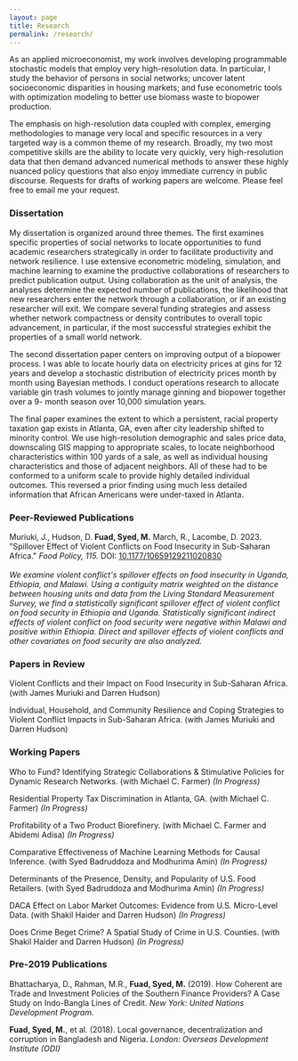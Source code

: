 ```yaml
---
layout: page
title: Research
permalink: /research/
---
```

As an applied microeconomist, my work involves developing programmable stochastic models that employ very high-resolution data. In particular, I study the behavior of persons in social networks; uncover latent socioeconomic disparities in housing markets; and fuse econometric tools with optimization modeling to better use biomass waste to biopower production. 

The emphasis on high-resolution data coupled with complex, emerging methodologies to manage very local and specific resources in a very targeted way is a common theme of my research. Broadly, my two most competitive skills are the ability to locate very quickly, very high-resolution data that then demand advanced numerical methods to answer these highly nuanced policy questions that also enjoy immediate currency in public discourse. Requests for drafts of working papers are welcome. Please feel free to email me your request.

### Dissertation <br>
My dissertation is organized around three themes. The first examines specific properties of social networks to locate opportunities to fund academic researchers strategically in order to facilitate productivity and network resilience. I use extensive econometric modeling, simulation, and machine learning to examine the productive collaborations of researchers to predict publication output. Using collaboration as the unit of analysis, the analyses determine the expected number of publications, the likelihood that new researchers enter the network through a collaboration, or if an existing researcher will exit. We compare several funding strategies and assess whether network compactness or density contributes to overall topic advancement, in particular, if the most successful strategies exhibit the properties of a small world network. 

The second dissertation paper centers on improving output of a biopower process. I was able to locate hourly data on electricity prices at gins for 12 years and develop a stochastic distribution of electricity prices month by month using Bayesian methods. I conduct operations research to allocate variable gin trash volumes to jointly manage ginning and biopower together over a 9-
month season over 10,000 simulation years. 

The final paper examines the extent to which a persistent, racial property taxation gap exists in Atlanta, GA, even after city leadership shifted to minority control. We use high-resolution demographic and sales price data, downscaling GIS mapping to appropriate scales, to locate neighborhood characteristics within 100 yards of a sale, as well as individual housing characteristics and those of adjacent neighbors. All of these had to be conformed to a uniform scale to provide highly detailed individual outcomes. This reversed a prior finding using much less detailed information that African Americans were under-taxed in Atlanta. 

### Peer-Reviewed Publications <br>
Muriuki, J., Hudson, D. **Fuad, Syed, M.** March, R., Lacombe, D. 2023. "Spillover Effect of Violent Conflicts on Food Insecurity in Sub-Saharan Africa." *Food Policy, 115.* DOI: [10.1177/10659129211020830](https://doi.org/10.1016/j.foodpol.2023.102417) <br><br>
*We examine violent conflict's spillover effects on food insecurity in Uganda, Ethiopia, and Malawi. Using a contiguity matrix weighted on the distance between housing units and data from the Living Standard Measurement Survey, we find a statistically significant spillover effect of violent conflict on food security in Ethiopia and Uganda. Statistically significant indirect effects of violent conflict on food security were negative within Malawi and positive within Ethiopia. Direct and spillover effects of violent conflicts and other covariates on food security are also analyzed.*<br> 

### Papers in Review <br> 
Violent Conflicts and their Impact on Food Insecurity in Sub-Saharan Africa. (with James Muriuki and Darren Hudson) <br> 

Individual, Household, and Community Resilience and Coping Strategies to Violent Conflict Impacts in Sub-Saharan Africa. (with James Muriuki and Darren Hudson) <br> 

### Working Papers <br> 
Who to Fund? Identifying Strategic Collaborations & Stimulative Policies for Dynamic Research Networks. (with Michael C. Farmer) *(In Progress)*<br>

Residential Property Tax Discrimination in Atlanta, GA. (with Michael C. Farmer) *(In Progress)*<br>

Profitability of a Two Product Biorefinery. (with Michael C. Farmer and Abidemi Adisa) *(In Progress)*<br> 

Comparative Effectiveness of Machine Learning Methods for Causal Inference. (with Syed Badruddoza and Modhurima Amin) *(In Progress)*<br> 

Determinants of the Presence, Density, and Popularity of U.S. Food Retailers. (with Syed Badruddoza and Modhurima Amin) *(In Progress)*<br> 

DACA Effect on Labor Market Outcomes: Evidence from U.S. Micro-Level Data. (with Shakil Haider and Darren Hudson) *(In Progress)*<br> 

Does Crime Beget Crime? A Spatial Study of Crime in U.S. Counties. (with Shakil Haider and Darren Hudson) *(In Progress)*<br> 

### Pre-2019 Publications <br>
Bhattacharya, D., Rahman, M.R., **Fuad, Syed, M.** (2019). How Coherent are Trade and Investment Policies of the Southern Finance Providers? A Case Study on Indo-Bangla Lines of Credit. *New York: United Nations
Development Program.*<br>

**Fuad, Syed, M.**, et al. (2018). Local governance, decentralization and corruption in Bangladesh and Nigeria. *London: Overseas Development Institute (ODI)*


